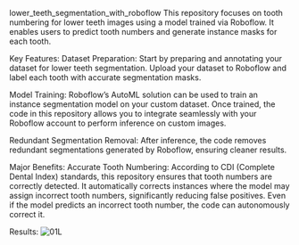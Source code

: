 lower_teeth_segmentation_with_roboflow
This repository focuses on tooth numbering for lower teeth images using a model trained via Roboflow. It enables users to predict tooth numbers and generate instance masks for each tooth.

Key Features:
Dataset Preparation: Start by preparing and annotating your dataset for lower teeth segmentation. Upload your dataset to Roboflow and label each tooth with accurate segmentation masks.

Model Training: Roboflow’s AutoML solution can be used to train an instance segmentation model on your custom dataset. Once trained, the code in this repository allows you to integrate seamlessly with your Roboflow account to perform inference on custom images.

Redundant Segmentation Removal: After inference, the code removes redundant segmentations generated by Roboflow, ensuring cleaner results.

Major Benefits:
Accurate Tooth Numbering: According to CDI (Complete Dental Index) standards, this repository ensures that tooth numbers are correctly detected. It automatically corrects instances where the model may assign incorrect tooth numbers, significantly reducing false positives. Even if the model predicts an incorrect tooth number, the code can autonomously correct it.


Results:
![01L](https://github.com/user-attachments/assets/f0df3ce5-053d-4310-a041-58934b6dba5f)
